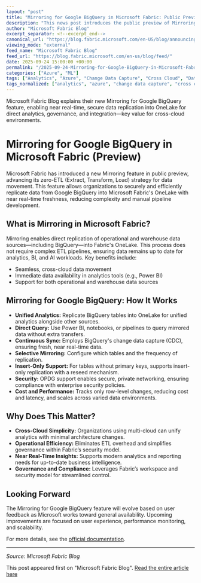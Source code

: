 ```yaml
---
layout: "post"
title: "Mirroring for Google BigQuery in Microsoft Fabric: Public Preview Overview"
description: "This news post introduces the public preview of Mirroring for Google BigQuery in Microsoft Fabric, a new zero-ETL data movement feature. It explains how customers can replicate BigQuery data into Microsoft Fabric's OneLake securely, achieve near real-time freshness with continuous sync, and use this data directly in analytics tools like Power BI and notebooks. The post covers technical considerations such as CDC-based replication, OPDG support, and governance implications, outlining the value for cross-cloud analytics and simplified data architecture."
author: "Microsoft Fabric Blog"
excerpt_separator: <!--excerpt_end-->
canonical_url: "https://blog.fabric.microsoft.com/en-US/blog/announcing-public-preview-mirroring-for-google-bigquery-in-microsoft-fabric/"
viewing_mode: "external"
feed_name: "Microsoft Fabric Blog"
feed_url: "https://blog.fabric.microsoft.com/en-us/blog/feed/"
date: 2025-09-24 15:00:00 +00:00
permalink: "/2025-09-24-Mirroring-for-Google-BigQuery-in-Microsoft-Fabric-Public-Preview-Overview.html"
categories: ["Azure", "ML"]
tags: ["Analytics", "Azure", "Change Data Capture", "Cross Cloud", "Data Governance", "Data Integration", "Data Replication", "Data Synchronization", "ETL", "Google BigQuery", "Microsoft Fabric", "Mirroring", "ML", "News", "OneLake", "OPDG", "Power BI", "Real Time Data", "Zero ETL"]
tags_normalized: ["analytics", "azure", "change data capture", "cross cloud", "data governance", "data integration", "data replication", "data synchronization", "etl", "google bigquery", "microsoft fabric", "mirroring", "ml", "news", "onelake", "opdg", "power bi", "real time data", "zero etl"]
---
```


Microsoft Fabric Blog explains their new Mirroring for Google BigQuery feature, enabling near real-time, secure data replication into OneLake for direct analytics, governance, and integration—key value for cross-cloud environments.<!--excerpt_end-->

# Mirroring for Google BigQuery in Microsoft Fabric (Preview)

Microsoft Fabric has introduced a new Mirroring feature in public preview, advancing its zero-ETL (Extract, Transform, Load) strategy for data movement. This feature allows organizations to securely and efficiently replicate data from Google BigQuery into Microsoft Fabric's OneLake with near real-time freshness, reducing complexity and manual pipeline development.

## What is Mirroring in Microsoft Fabric?

Mirroring enables direct replication of operational and warehouse data sources—including BigQuery—into Fabric's OneLake. This process does not require complex ETL pipelines, ensuring data remains up to date for analytics, BI, and AI workloads. Key benefits include:

- Seamless, cross-cloud data movement
- Immediate data availability in analytics tools (e.g., Power BI)
- Support for both operational and warehouse data sources

## Mirroring for Google BigQuery: How It Works

- **Unified Analytics:** Replicate BigQuery tables into OneLake for unified analytics alongside other sources.
- **Direct Query:** Use Power BI, notebooks, or pipelines to query mirrored data without extra transfers.
- **Continuous Sync:** Employs BigQuery's change data capture (CDC), ensuring fresh, near real-time data.
- **Selective Mirroring:** Configure which tables and the frequency of replication.
- **Insert-Only Support:** For tables without primary keys, supports insert-only replication with a reseed mechanism.
- **Security:** OPDG support enables secure, private networking, ensuring compliance with enterprise security policies.
- **Cost and Performance:** Tracks only row-level changes, reducing cost and latency, and scales across varied data environments.

## Why Does This Matter?

- **Cross-Cloud Simplicity:** Organizations using multi-cloud can unify analytics with minimal architecture changes.
- **Operational Efficiency:** Eliminates ETL overhead and simplifies governance within Fabric’s security model.
- **Near Real-Time Insights:** Supports modern analytics and reporting needs for up-to-date business intelligence.
- **Governance and Compliance:** Leverages Fabric’s workspace and security model for streamlined control.

## Looking Forward

The Mirroring for Google BigQuery feature will evolve based on user feedback as Microsoft works toward general availability. Upcoming improvements are focused on user experience, performance monitoring, and scalability.

For more details, see the [official documentation](https://aka.ms/PublicPreviewMirroringforGBQ).

---

*Source: Microsoft Fabric Blog*

This post appeared first on "Microsoft Fabric Blog". [Read the entire article here](https://blog.fabric.microsoft.com/en-US/blog/announcing-public-preview-mirroring-for-google-bigquery-in-microsoft-fabric/)
